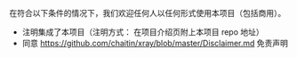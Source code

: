 在符合以下条件的情况下，我们欢迎任何人以任何形式使用本项目（包括商用）。
 - 注明集成了本项目（注明方式： 在项目介绍页附上本项目 repo 地址）
 - 同意 https://github.com/chaitin/xray/blob/master/Disclaimer.md 免责声明

